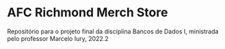 # AFC Richmond Merch Store
Repositório para o projeto final da disciplina Bancos de Dados I, ministrada pelo professor Marcelo Iury, 2022.2